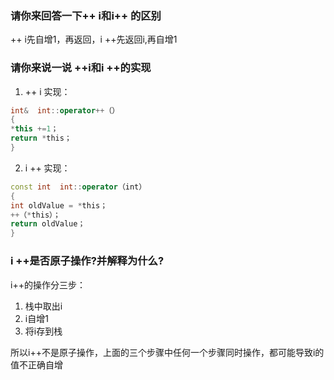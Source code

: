 ### 请你来回答一下++ i和i++ 的区别

++ i先自增1，再返回，i ++先返回i,再自增1
### 请你来说一说 ++i和i ++的实现
1. ++ i 实现：

```c++
int&  int::operator++（）
{
*this +=1；
return *this；
}
```
2.  i ++ 实现：

```c++
const int  int::operator（int）
{
int oldValue = *this；
++（*this）；
return oldValue；
}
```


### i ++是否原子操作?并解释为什么?
i++的操作分三步：

1. 栈中取出i
2. i自增1
3. 将i存到栈

所以i++不是原子操作，上面的三个步骤中任何一个步骤同时操作，都可能导致i的值不正确自增